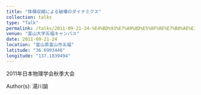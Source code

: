 ```yaml
---
title: "体積収縮による破壊のダイナミクス"
collection: talks
type: "Talk"
permalink: /talks/2011-09-21-24-%E4%BD%93%E7%A9%8D%E5%8F%8E%E7%B8%AE%E3%81%AB%E3%82%88%E3%82%8B%E7%A0%B4%E5%A3%8A%E3%81%AE%E3%83%80%E3%82%A4%E3%83%8A%E3%83%9F%E3%82%AF%E3%82%B9
venue: "富山大学五福キャンパス"
date: 2011-09-21-24
location: "富山県富山市五福"
latitude: "36.6993446"
longitude: "137.1839494"
---
```


2011年日本物理学会秋季大会

Author(s): 湯川諭
